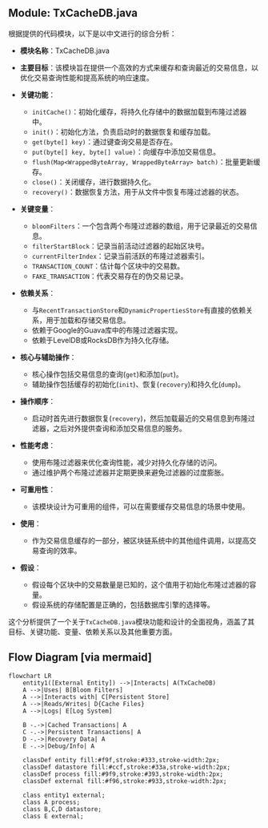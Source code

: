 ## Module: TxCacheDB.java
根据提供的代码模块，以下是以中文进行的综合分析：

- **模块名称**：TxCacheDB.java

- **主要目标**：该模块旨在提供一个高效的方式来缓存和查询最近的交易信息，以优化交易查询性能和提高系统的响应速度。

- **关键功能**：
  - `initCache()`：初始化缓存，将持久化存储中的数据加载到布隆过滤器中。
  - `init()`：初始化方法，负责启动时的数据恢复和缓存加载。
  - `get(byte[] key)`：通过键查询交易是否存在。
  - `put(byte[] key, byte[] value)`：向缓存中添加交易信息。
  - `flush(Map<WrappedByteArray, WrappedByteArray> batch)`：批量更新缓存。
  - `close()`：关闭缓存，进行数据持久化。
  - `recovery()`：数据恢复方法，用于从文件中恢复布隆过滤器的状态。

- **关键变量**：
  - `bloomFilters`：一个包含两个布隆过滤器的数组，用于记录最近的交易信息。
  - `filterStartBlock`：记录当前活动过滤器的起始区块号。
  - `currentFilterIndex`：记录当前活跃的布隆过滤器索引。
  - `TRANSACTION_COUNT`：估计每个区块中的交易数。
  - `FAKE_TRANSACTION`：代表交易存在的伪交易记录。

- **依赖关系**：
  - 与`RecentTransactionStore`和`DynamicPropertiesStore`有直接的依赖关系，用于加载和存储交易信息。
  - 依赖于Google的Guava库中的布隆过滤器实现。
  - 依赖于LevelDB或RocksDB作为持久化存储。

- **核心与辅助操作**：
  - 核心操作包括交易信息的查询(`get`)和添加(`put`)。
  - 辅助操作包括缓存的初始化(`init`)、恢复(`recovery`)和持久化(`dump`)。

- **操作顺序**：
  - 启动时首先进行数据恢复(`recovery`)，然后加载最近的交易信息到布隆过滤器，之后对外提供查询和添加交易信息的服务。

- **性能考虑**：
  - 使用布隆过滤器来优化查询性能，减少对持久化存储的访问。
  - 通过维护两个布隆过滤器并定期更换来避免过滤器的过度膨胀。

- **可重用性**：
  - 该模块设计为可重用的组件，可以在需要缓存交易信息的场景中使用。

- **使用**：
  - 作为交易信息缓存的一部分，被区块链系统中的其他组件调用，以提高交易查询的效率。

- **假设**：
  - 假设每个区块中的交易数量是已知的，这个值用于初始化布隆过滤器的容量。
  - 假设系统的存储配置是正确的，包括数据库引擎的选择等。

这个分析提供了一个关于`TxCacheDB.java`模块功能和设计的全面视角，涵盖了其目标、关键功能、变量、依赖关系以及其他重要方面。
## Flow Diagram [via mermaid]
```mermaid
flowchart LR
    entity1([External Entity]) -->|Interacts| A(TxCacheDB)
    A -->|Uses| B[Bloom Filters]
    A -->|Interacts with| C[Persistent Store]
    A -->|Reads/Writes| D{Cache Files}
    A -->|Logs| E[Log System]

    B -.->|Cached Transactions| A
    C -.->|Persistent Transactions| A
    D -.->|Recovery Data| A
    E -.->|Debug/Info| A

    classDef entity fill:#f9f,stroke:#333,stroke-width:2px;
    classDef datastore fill:#ccf,stroke:#33a,stroke-width:2px;
    classDef process fill:#9f9,stroke:#393,stroke-width:2px;
    classDef external fill:#f96,stroke:#933,stroke-width:2px;

    class entity1 external;
    class A process;
    class B,C,D datastore;
    class E external;
```
